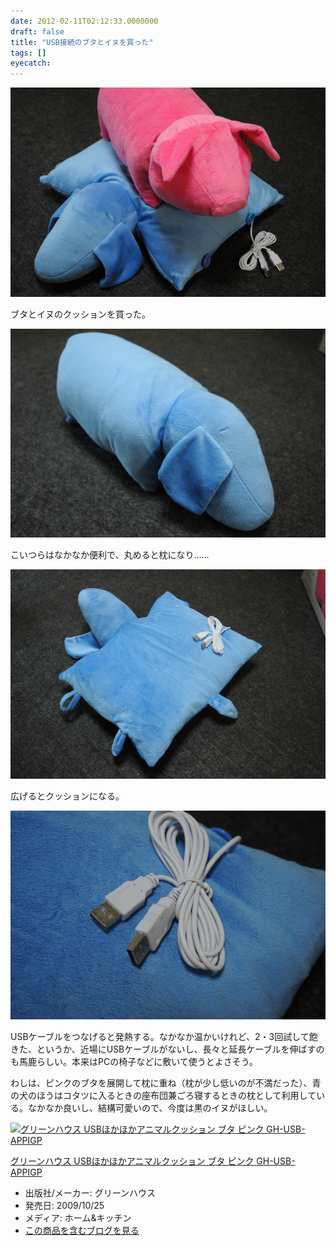 ```yaml
---
date: 2012-02-11T02:12:33.0000000
draft: false
title: "USB接続のブタとイヌを買った"
tags: []
eyecatch: 
---
```

<p><img src="20120118095351.jpg" alt="f:id:daruyanagi:20120118095351j:plain" title="f:id:daruyanagi:20120118095351j:plain" class="hatena-fotolife"></p><p>ブタとイヌのクッションを買った。</p><p><img src="20120118095209.jpg" alt="f:id:daruyanagi:20120118095209j:plain" title="f:id:daruyanagi:20120118095209j:plain" class="hatena-fotolife"></p><p>こいつらはなかなか便利で、丸めると枕になり......</p><p><img src="20120118095306.jpg" alt="f:id:daruyanagi:20120118095306j:plain" title="f:id:daruyanagi:20120118095306j:plain" class="hatena-fotolife"></p><p>広げるとクッションになる。</p><p><img src="20120118095318.jpg" alt="f:id:daruyanagi:20120118095318j:plain" title="f:id:daruyanagi:20120118095318j:plain" class="hatena-fotolife"></p><p>USBケーブルをつなげると発熱する。なかなか温かいけれど、2・3回試して飽きた、というか、近場にUSBケーブルがないし、長々と延長ケーブルを伸ばすのも馬鹿らしい。本来はPCの椅子などに敷いて使うとよさそう。</p><p>わしは、ピンクのブタを展開して枕に重ね（枕が少し低いのが不満だった）、青の犬のほうはコタツに入るときの座布団兼ごろ寝するときの枕として利用している。なかなか良いし、結構可愛いので、今度は黒のイヌがほしい。</p><p><div class="hatena-asin-detail"><a href="http://www.amazon.co.jp/exec/obidos/ASIN/B005JQ9UYW/hatena-hamazou-22/"><img src="http://ecx.images-amazon.com/images/I/41YK%2B7G5l2L._SL160_.jpg" class="hatena-asin-detail-image" alt="グリーンハウス USBほかほかアニマルクッション ブタ ピンク GH-USB-APPIGP" title="グリーンハウス USBほかほかアニマルクッション ブタ ピンク GH-USB-APPIGP"></a><div class="hatena-asin-detail-info"><p class="hatena-asin-detail-title"><a href="http://www.amazon.co.jp/exec/obidos/ASIN/B005JQ9UYW/hatena-hamazou-22/">グリーンハウス USBほかほかアニマルクッション ブタ ピンク GH-USB-APPIGP</a></p><ul><li><span class="hatena-asin-detail-label">出版社/メーカー:</span> グリーンハウス</li><li><span class="hatena-asin-detail-label">発売日:</span> 2009/10/25</li><li><span class="hatena-asin-detail-label">メディア:</span> ホーム&キッチン</li><li><a href="http://d.hatena.ne.jp/asin/B005JQ9UYW" target="_blank">この商品を含むブログを見る</a></li></ul></div><div class="hatena-asin-detail-foot"></div></div></p>
